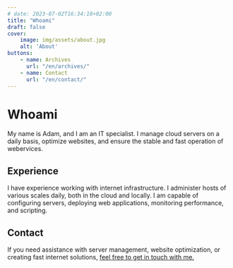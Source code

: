 ```yaml
---
# date: 2023-07-02T16:34:18+02:00
title: "Whoami"
draft: false
cover:
    image: img/assets/about.jpg
    alt: 'About'
buttons:
    - name: Archives
      url: "/en/archives/"
    - name: Contact
      url: "/en/contact/"
---
```


# Whoami

My name is Adam, and I am an IT specialist. I manage cloud servers on a daily basis, optimize websites, and ensure the stable and fast operation of webervices.

## Experience

I have experience working with internet infrastructure. I administer hosts of various scales daily, both in the cloud and locally. I am capable of configuring servers, deploying web applications, monitoring performance, and scripting.

## Contact

If you need assistance with server management, website optimization, or creating fast internet solutions, [feel free to get in touch with me.](https://szulinek.pl/pl/contact/)


